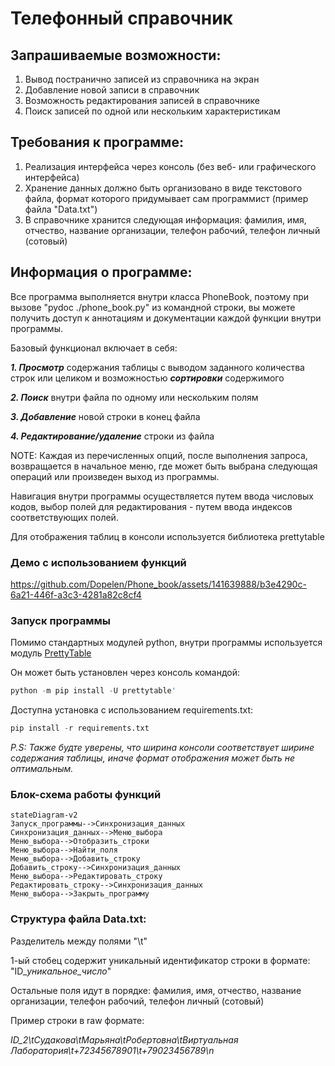 # Телефонный справочник
## Запрашиваемые возможности:
1. Вывод постранично записей из справочника на экран
2. Добавление новой записи в справочник
3. Возможность редактирования записей в справочнике
4. Поиск записей по одной или нескольким характеристикам
## Требования к программе:
1. Реализация интерфейса через консоль (без веб- или графического интерфейса)
2. Хранение данных должно быть организовано в виде текстового файла, формат которого придумывает сам программист (пример файла "Data.txt")
3. В справочнике хранится следующая информация: фамилия, имя, отчество, название организации, телефон рабочий, телефон личный (сотовый)

## Информация о программе:
Все программа выполняется внутри класса PhoneBook, поэтому при вызове "pydoc ./phone_book.py" из командной строки, вы можете получить доступ к аннотациям и документации каждой функции внутри программы.

Базовый функционал включает в себя:

***1. Просмотр*** содержания таблицы с выводом заданного количества строк или целиком и возможностью ***сортировки*** содержимого

***2. Поиск*** внутри файла по одному или нескольким полям

***3. Добавление*** новой строки в конец файла

***4. Редактирование/удаление*** строки из файла

NOTE:
Каждая из перечисленных опций, после выполнения запроса, возвращается в начальное меню, где может быть выбрана следующая операций или произведен выход из программы.

Навигация внутри программы осуществляется путем ввода числовых кодов, выбор полей для редактирования - путем ввода индексов соответствующих полей.

Для отображения таблиц в консоли используется библиотека prettytable

### Демо с использованием функций


https://github.com/Dopelen/Phone_book/assets/141639888/b3e4290c-6a21-446f-a3c3-4281a82c8cf4


### Запуск программы
Помимо стандартных модулей python, внутри программы используется модуль [PrettyTable](https://pypi.org/project/prettytable/)

Он может быть установлен через консоль командой: 

```python
python -m pip install -U prettytable'
```

Доступна установка с использованием requirements.txt:
```python
pip install -r requirements.txt
```


*P.S: Также будте уверены, что ширина консоли соответствует ширине содержания таблицы, иначе формат отображения может быть не оптимальным.*


### Блок-схема работы функций

```mermaid
stateDiagram-v2
Запуск_программы-->Синхронизация_данных
Синхронизация_данных-->Меню_выбора
Меню_выбора-->Отобразить_строки
Меню_выбора-->Найти_поля
Меню_выбора-->Добавить_строку
Добавить_строку-->Синхронизация_данных
Меню_выбора-->Редактировать_строку
Редактировать_строку-->Синхронизация_данных
Меню_выбора-->Закрыть_программу
```


### Структура файла Data.txt:
Разделитель между полями "\t"

1-ый стобец содержит уникальный идентификатор строки в формате: "ID_*уникальное_число*"

Остальные поля идут в порядке: фамилия, имя, отчество, название организации, телефон рабочий, телефон личный (сотовый)

Пример строки в raw формате:

*ID_2\tСудакова\tМарьяна\tРобертовна\tВиртуальная Лаборатория\t+72345678901\t+79023456789\n*
